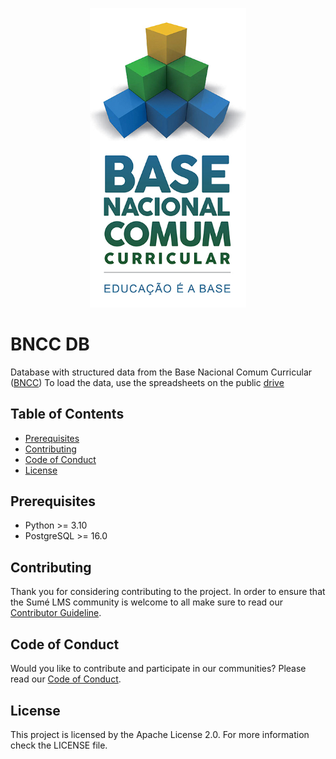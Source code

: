 <p align="center"><a href="http://basenacionalcomum.mec.gov.br/abase/" target="_blank"><img src="./docs/images/base-nacional-comum-curricular.jpg" width="250" alt="BNCC Logo"></a></p>

# BNCC DB

Database with structured data from the Base Nacional Comum Curricular ([BNCC](http://basenacionalcomum.mec.gov.br/a-base))
To load the data, use the spreadsheets on the public [drive](https://drive.google.com/drive/folders/15T_vh-hlFLKVeDk2sSjdG3-wJxcOshkW?usp=drive_link)

## Table of Contents
- [Prerequisites](#prerequisites)
- [Contributing](#contributing)
- [Code of Conduct](#code-of-conduct)
- [License](#license)

## Prerequisites
- Python >= 3.10
- PostgreSQL >= 16.0

## Contributing

Thank you for considering contributing to the project. In order to ensure that the Sumé LMS community is welcome to
all make sure to read our [Contributor Guideline](https://sumelms.com/docs/contributing).

## Code of Conduct

Would you like to contribute and participate in our communities? Please read our [Code of Conduct](https://sumelms.com/docs/conduct).

## License

This project is licensed by the Apache License 2.0. For more information check the LICENSE file.